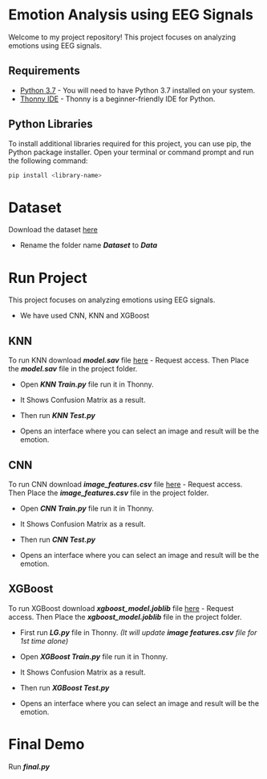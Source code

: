 # Emotion Analysis using EEG Signals

Welcome to my project repository! This project focuses on analyzing emotions using EEG signals.

## Requirements

- [Python 3.7](https://www.python.org/downloads/release/python-370/) - You will need to have Python 3.7 installed on your system.
- [Thonny IDE](https://thonny.org/) - Thonny is a beginner-friendly IDE for Python.

## Python Libraries

To install additional libraries required for this project, you can use pip, the Python package installer. Open your terminal or command prompt and run the following command:

```bash
pip install <library-name>
```

# Dataset

Download the dataset [here](https://drive.google.com/drive/folders/13jF8KnoJr6n61YOMvRebPv6iPVfjlhMU?usp=drive_link)
 - Rename the folder name ***Dataset*** to ***Data***

# Run Project

This project focuses on analyzing emotions using EEG signals.

- We have used CNN, KNN and XGBoost

## KNN
To run KNN download ***model.sav*** file [here](https://drive.google.com/file/d/1qQNEHYDGa5ycOnZ97DEpn4aNnXRnESJY/view?usp=sharing) - Request access.
Then Place the ***model.sav*** file in the project folder.

- Open ***KNN Train.py*** file run it in Thonny.
- It Shows Confusion Matrix as a result.

- Then run ***KNN Test.py***
- Opens an interface where you can select an image and result will be the emotion.

## CNN
To run CNN download ***image_features.csv*** file [here](https://drive.google.com/file/d/19ZJkJI5RJOrNfQ0UV4Blb4mIEs2ZAjJn/view?usp=drive_link) - Request access.
Then Place the ***image_features.csv*** file in the project folder.

- Open ***CNN Train.py*** file run it in Thonny.
- It Shows Confusion Matrix as a result.

- Then run ***CNN Test.py***
- Opens an interface where you can select an image and result will be the emotion.

## XGBoost
To run XGBoost download ***xgboost_model.joblib*** file [here](https://drive.google.com/file/d/19sPzh1SFg3o_kEXA4mUMwzgJDH5Kky9y/view?usp=drive_link) - Request access.
Then Place the ***xgboost_model.joblib*** file in the project folder.
- First run ***LG.py*** file in Thonny. *(It will update ***image features.csv*** file for 1st time alone)*
- Open ***XGBoost Train.py*** file run it in Thonny.
- It Shows Confusion Matrix as a result.

- Then run ***XGBoost Test.py***
- Opens an interface where you can select an image and result will be the emotion.

# Final Demo

Run ***final.py***
